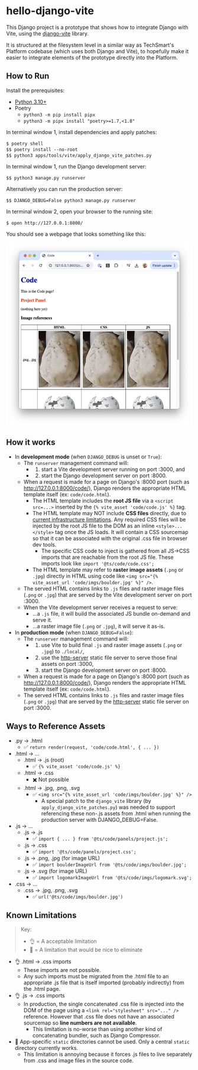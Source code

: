 # hello-django-vite

This Django project is a prototype that shows how to integrate Django with Vite, using the [django-vite] library.

[django-vite]: https://pypi.org/project/django-vite/

It is structured at the filesystem level in a similar way as TechSmart's Platform codebase (which uses both Django and Vite), to hopefully make it easier to integrate elements of the prototype directly into the Platform.

[tsk-website]: https://github.com/techsmartkids/tsk-website

## How to Run

Install the prerequisites:

* [Python 3.10+](https://www.python.org/downloads/)
* Poetry
    * `python3 -m pip install pipx`
    * `python3 -m pipx install "poetry>=1.7,<1.8"`

In terminal window 1, install dependencies and apply patches:

```
$ poetry shell
$$ poetry install --no-root
$$ python3 apps/tools/vite/apply_django_vite_patches.py
```

In terminal window 1, run the Django development server:

```
$$ python3 manage.py runserver
```

Alternatively you can run the production server:

```
$$ DJANGO_DEBUG=False python3 manage.py runserver
```

In terminal window 2, open your browser to the running site:

```
$ open http://127.0.0.1:8000/
```

You should see a webpage that looks something like this:

![](README/home.png)



## How it works

* In **development mode** (when `DJANGO_DEBUG` is unset or `True`):
    * The `runserver` management command will:
        * 1. start a Vite development server running on port :3000, and
        * 2. start the Django development server on port :8000.
    * When a request is made for a page on Django's :8000 port (such as <http://127.0.0.1:8000/code/>), Django renders the appropriate HTML template itself (ex: `code/code.html`).
        * The HTML template includes the **root JS file** via a `<script src=...>` inserted by the `{% vite_asset 'code/code.js' %}` tag.
        * The HTML template may NOT include **CSS files** directly, due to [current infrastructure limitations]. Any required CSS files will be injected by the root JS file to the DOM as an inline `<style>...</style>` tag once the JS loads. It will contain a CSS sourcemap so that it can be associated with the original .css file in browser dev tools.
            * The specific CSS code to inject is gathered from all JS→CSS imports that are reachable from the root JS file. These imports look like `import '@ts/code/code.css';`
        * The HTML template may refer to **raster image assets** (`.png` or `.jpg`) directly in HTML using code like `<img src="{% vite_asset_url 'code/imgs/boulder.jpg' %}" />`.
    * The served HTML contains links to `.js` files and raster image files (`.png` or `.jpg`) that are served by the Vite development server on port :3000.
    * When the Vite development server receives a request to serve:
        * ...a `.js` file, it will build the associated JS bundle on-demand and serve it.
        * ...a raster image file (`.png` or `.jpg`), it will serve it as-is.
* In **production mode** (when `DJANGO_DEBUG=False`):
    * The `runserver` management command will:
        * 1. use Vite to build final `.js` and raster image assets (`.png` or `.jpg`) to `./local/`,
        * 2. use the [http-server] static file server to serve those final assets on port :3000,
        * 3. start the Django development server on port :8000.
    * When a request is made for a page on Django's :8000 port (such as <http://127.0.0.1:8000/code/>), Django renders the appropriate HTML template itself (ex: `code/code.html`).
    * The served HTML contains links to `.js` files and raster image files (`.png` or `.jpg`) that are served by the [http-server] static file server on port :3000.

[http-server]: https://www.npmjs.com/package/http-server
[current infrastructure limitations]: #known-limitations


## Ways to Reference Assets

* .py → .html
    * ✅ `return render(request, 'code/code.html', { ... })`
* .html → ...
    * .html → .js (root)
        * ✅ `{% vite_asset 'code/code.js' %}`
    * .html → .css
        * ✖️ Not possible
    * .html → .jpg, .png, .svg
        * ✅ `<img src="{% vite_asset_url 'code/imgs/boulder.jpg' %}" />`
            * A special patch to the `django_vite` library
              (by `apply_django_vite_patches.py`) was needed to support
              referencing these non-.js assets from .html when running the
              production server with DJANGO_DEBUG=False.
* .js → ...
    * .js → .js
        * ✅ `import { ... } from '@ts/code/panels/project.js';`
    * .js → .css
        * ✅ `import '@ts/code/panels/project.css';`
    * .js → .png, .jpg (for image URL)
        * ✅ `import boulderImageUrl from '@ts/code/imgs/boulder.jpg';`
    * .js → .svg (for image URL)
        * ✅ `import logomarkImageUrl from '@ts/code/imgs/logomark.svg';`
* .css → ...
    * .css → .jpg, .png, .svg
        * ✅ `url('@ts/code/imgs/boulder.jpg')`

<a name="known-limitations"></a>
## Known Limitations

> Key:  
> * 👌 = A acceptable limitation  
> * 🤔 = A limitation that would be nice to eliminate

* 👌 .html → .css imports
    * These imports are not possible.
    * Any such imports must be migrated from the .html file to an appropriate .js file that is itself imported (probably indirectly) from the .html page.
* 👌 .js → .css imports
    * In production, the single concatenated .css file is injected into the DOM of the page using a `<link rel="stylesheet" src="..." />` reference. However that .css file does not have an associated sourcemap so **line numbers are not available**.
        * This limitation is no-worse than using another kind of concatenating bundler, such as Django Compressor.
* 🤔 App-specific `static` directories cannot be used. Only a central `static` directory currently works.
    * This limitation is annoying because it forces .js files to live separately from .css and image files in the source code.
